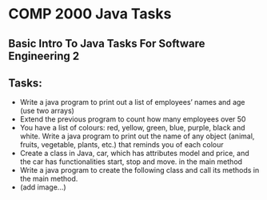 # COMP 2000 Java Tasks
## Basic Intro To Java Tasks For Software Engineering 2

## Tasks:

- Write a java program to print out a list of employees’ names and age (use two arrays)
- Extend the previous program to count how many employees over 50
- You have a list of colours: red, yellow, green, blue, purple, black and white. Write a java program to print out the name of any object (animal, fruits, vegetable, plants, etc.) that reminds you of each colour
- Create a class in Java, car, which has attributes model and price, and the car has functionalities start, stop and move. in the main method
- Write a java program to create the following class and call its methods in the main method.
- (add image...)
